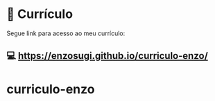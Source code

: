 # 🚀 **Currículo**

Segue link para acesso ao meu currículo:
## 💻 **https://enzosugi.github.io/curriculo-enzo/**
# curriculo-enzo
